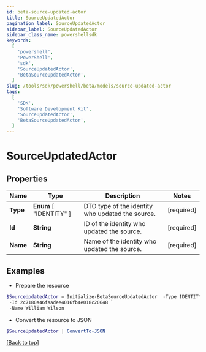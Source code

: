 ```yaml
---
id: beta-source-updated-actor
title: SourceUpdatedActor
pagination_label: SourceUpdatedActor
sidebar_label: SourceUpdatedActor
sidebar_class_name: powershellsdk
keywords:
  [
    'powershell',
    'PowerShell',
    'sdk',
    'SourceUpdatedActor',
    'BetaSourceUpdatedActor',
  ]
slug: /tools/sdk/powershell/beta/models/source-updated-actor
tags:
  [
    'SDK',
    'Software Development Kit',
    'SourceUpdatedActor',
    'BetaSourceUpdatedActor',
  ]
---
```


# SourceUpdatedActor

## Properties

| Name | Type | Description | Notes |
| --- | --- | --- | --- |
| **Type** | **Enum** [ "IDENTITY" ] | DTO type of the identity who updated the source. | [required] |
| **Id** | **String** | ID of the identity who updated the source. | [required] |
| **Name** | **String** | Name of the identity who updated the source. | [required] |

## Examples

- Prepare the resource

```powershell
$SourceUpdatedActor = Initialize-BetaSourceUpdatedActor  -Type IDENTITY `
 -Id 2c7180a46faadee4016fb4e018c20648 `
 -Name William Wilson
```

- Convert the resource to JSON

```powershell
$SourceUpdatedActor | ConvertTo-JSON
```

[[Back to top]](#)
